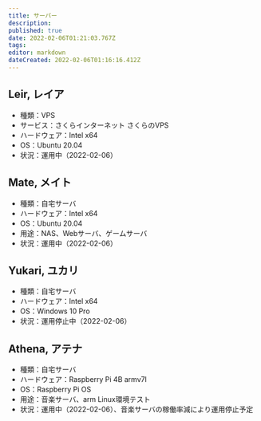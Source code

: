 ```yaml
---
title: サーバー
description: 
published: true
date: 2022-02-06T01:21:03.767Z
tags: 
editor: markdown
dateCreated: 2022-02-06T01:16:16.412Z
---
```


## Leir, レイア
- 種類：VPS
- サービス：さくらインターネット さくらのVPS
- ハードウェア：Intel x64
- OS：Ubuntu 20.04
- 状況：運用中（2022-02-06）

## Mate, メイト
- 種類：自宅サーバ
- ハードウェア：Intel x64
- OS：Ubuntu 20.04
- 用途：NAS、Webサーバ、ゲームサーバ
- 状況：運用中（2022-02-06）

## Yukari, ユカリ
- 種類：自宅サーバ
- ハードウェア：Intel x64
- OS：Windows 10 Pro
- 状況：運用停止中（2022-02-06）

## Athena, アテナ
- 種類：自宅サーバ
- ハードウェア：Raspberry Pi 4B armv7l
- OS：Raspberry Pi OS
- 用途：音楽サーバ、arm Linux環境テスト
- 状況：運用中（2022-02-06）、音楽サーバの稼働率減により運用停止予定

